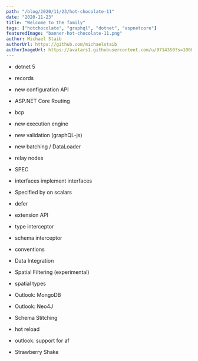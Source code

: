 ```yaml
---
path: "/blog/2020/11/23/hot-chocolate-11"
date: "2020-11-23"
title: "Welcome to the family"
tags: ["hotchocolate", "graphql", "dotnet", "aspnetcore"]
featuredImage: "banner-hot-chocolate-11.png"
author: Michael Staib
authorUrl: https://github.com/michaelstaib
authorImageUrl: https://avatars1.githubusercontent.com/u/9714350?s=100&v=4
---
```


- dotnet 5
- records

- new configuration API
- ASP.NET Core Routing
- bcp

- new execution engine
- new validation (graphQL-js)
- new batching / DataLoader

- relay nodes

- SPEC
- interfaces implement interfaces
- Specified by on scalars
- defer

- extension API
- type interceptor
- schema interceptor
- conventions

- Data Integration
- Spatial Filtering (experimental)
- spatial types
- Outlook: MongoDB
- Outlook: Neo4J

- Schema Stitching
- hot reload
- outlook: support for af

- Strawberry Shake
